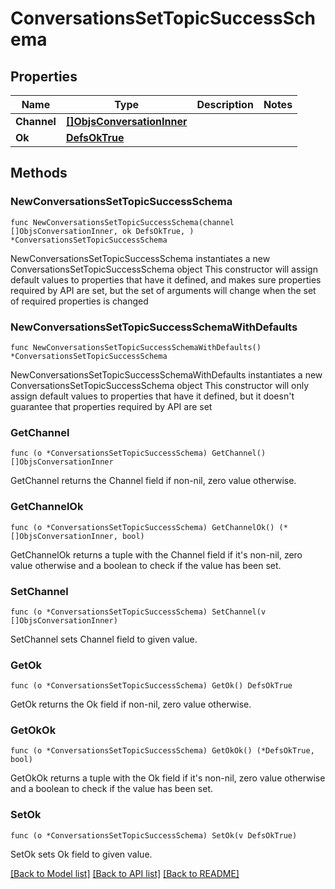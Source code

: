 # ConversationsSetTopicSuccessSchema

## Properties

Name | Type | Description | Notes
------------ | ------------- | ------------- | -------------
**Channel** | [**[]ObjsConversationInner**](ObjsConversationInner.md) |  | 
**Ok** | [**DefsOkTrue**](DefsOkTrue.md) |  | 

## Methods

### NewConversationsSetTopicSuccessSchema

`func NewConversationsSetTopicSuccessSchema(channel []ObjsConversationInner, ok DefsOkTrue, ) *ConversationsSetTopicSuccessSchema`

NewConversationsSetTopicSuccessSchema instantiates a new ConversationsSetTopicSuccessSchema object
This constructor will assign default values to properties that have it defined,
and makes sure properties required by API are set, but the set of arguments
will change when the set of required properties is changed

### NewConversationsSetTopicSuccessSchemaWithDefaults

`func NewConversationsSetTopicSuccessSchemaWithDefaults() *ConversationsSetTopicSuccessSchema`

NewConversationsSetTopicSuccessSchemaWithDefaults instantiates a new ConversationsSetTopicSuccessSchema object
This constructor will only assign default values to properties that have it defined,
but it doesn't guarantee that properties required by API are set

### GetChannel

`func (o *ConversationsSetTopicSuccessSchema) GetChannel() []ObjsConversationInner`

GetChannel returns the Channel field if non-nil, zero value otherwise.

### GetChannelOk

`func (o *ConversationsSetTopicSuccessSchema) GetChannelOk() (*[]ObjsConversationInner, bool)`

GetChannelOk returns a tuple with the Channel field if it's non-nil, zero value otherwise
and a boolean to check if the value has been set.

### SetChannel

`func (o *ConversationsSetTopicSuccessSchema) SetChannel(v []ObjsConversationInner)`

SetChannel sets Channel field to given value.


### GetOk

`func (o *ConversationsSetTopicSuccessSchema) GetOk() DefsOkTrue`

GetOk returns the Ok field if non-nil, zero value otherwise.

### GetOkOk

`func (o *ConversationsSetTopicSuccessSchema) GetOkOk() (*DefsOkTrue, bool)`

GetOkOk returns a tuple with the Ok field if it's non-nil, zero value otherwise
and a boolean to check if the value has been set.

### SetOk

`func (o *ConversationsSetTopicSuccessSchema) SetOk(v DefsOkTrue)`

SetOk sets Ok field to given value.



[[Back to Model list]](../README.md#documentation-for-models) [[Back to API list]](../README.md#documentation-for-api-endpoints) [[Back to README]](../README.md)


